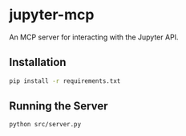 # jupyter-mcp

An MCP server for interacting with the Jupyter API.

## Installation

```bash
pip install -r requirements.txt
```

## Running the Server

```bash
python src/server.py
```
